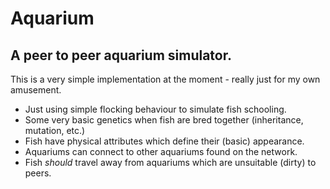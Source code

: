 # Aquarium
## A peer to peer aquarium simulator.

This is a very simple implementation at the moment - really just for my own amusement.

+ Just using simple flocking behaviour to simulate fish schooling. 
+ Some very basic genetics when fish are bred together (inheritance, mutation, etc.)
+ Fish have physical attributes which define their (basic) appearance.
+ Aquariums can connect to other aquariums found on the network.
+ Fish *should* travel away from aquariums which are unsuitable (dirty) to peers.
